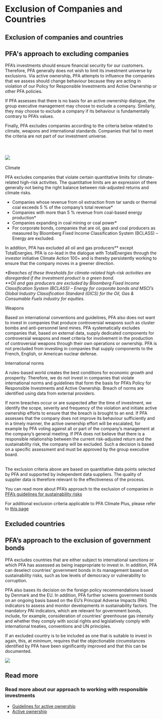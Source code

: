 Exclusion of Companies and Countries
====================================

Exclusion of companies and countries
------------------------------------

PFA's approach to excluding companies
-------------------------------------

PFA’s investments should ensure financial security for our customers. Therefore, PFA generally does not wish to limit its investment universe by exclusions. Via active ownership, PFA attempts to influence the companies that we assess should change behaviour because they are acting in violation of our Policy for Responsible Investments and Active Ownership or other PFA policies.   
  
If PFA assesses that there is no basis for an active ownership dialogue, the group executive management may choose to exclude a company. Similarly, they may choose to exclude a company if its behaviour is fundamentally contrary to PFA’s values.   
  
Finally, PFA excludes companies according to the criteria below related to climate, weapons and international standards. Companies that fail to meet the criteria are not part of our investment universe. 

 

### ![](/-/media/pfa-v2/icon/icon__Giv-agt.svg?h=145&w=147&rev=2100efa1d0f945579c9429d52896cf34)

Climate

PFA excludes companies that violate certain quantitative limits for climate-related high-risk activities. The quantitative limits are an expression of there generally not being the right balance between risk-adjusted returns and climate risks. 

* Companies whose revenue from oil extraction from tar sands or thermal coal exceeds 5 % of the company’s total revenue\*
* Companies with more than 5 % revenue from coal-based energy production\*
* Companies expanding in coal mining or coal power\*
* For corporate bonds, companies that are oil, gas and coal producers as measured by Bloomberg Fixed Income Classification System (BCLASS) – Energy are excluded.

In addition, PFA has excluded all oil and gas producers\*\* except TotalEnergies. PFA is co-lead in the dialogue with TotalEnergies through the investor initiative Climate Action 100+ and is thereby persistently working to ensure that the company moves in a greener direction.  
  
_\*Breaches of these thresholds for climate-related high-risk activities are disregarded if the investment product is a green bond.   
\*\*Oil and gas producers are excluded by Bloomberg Fixed Income Classification System (BCLASS) – Energy for corporate bonds and MSCI’s Global Industry Classification Standard (GICS) for the Oil, Gas & Consumable Fuels industry for equities._ 

Weapons

Based on international conventions and guidelines, PFA also does not want to invest in companies that produce controversial weapons such as cluster bombs and anti-personnel land mines. PFA systematically excludes companies that, based on external data, supply dedicated components for controversial weapons and meet criteria for involvement in the production of controversial weapons through their own operations or ownership. PFA is not precluded from investing in companies that supply components to the French, English, or American nuclear defense.

International norms

A rules-based world creates the best conditions for economic growth and prosperity. Therefore, we do not invest in companies that violate international norms and guidelines that form the basis for PFA’s Policy for Responsible Investments and Active Ownership. Breach of norms are identified using data from external providers. 

If norm breaches occur or are suspected after the time of investment, we identify the scope, severity and frequency of the violation and initiate active ownership efforts to ensure that the breach is brought to an end. If PFA assesses that the company does not improve its behaviour sufficiently and in a timely manner, the active ownership effort will be escalated, for example by PFA voting against all or part of the company’s management at the company’s general meeting. If PFA does not believe that there is a responsible relationship between the current risk-adjusted return and the sustainability risk, the company will be excluded. Such a decision is based on a specific assessment and must be approved by the group executive board.

   
The exclusion criteria above are based on quantitative data points selected by PFA and supported by independent data suppliers. The quality of supplier data is therefore relevant to the effectiveness of the process. 

You can read more about PFA’s approach to the exclusion of companies in [PFA’s guidelines for sustainability risks](https://english.pfa.dk/-/media/pfa-v2/english/documents/about-pfa/csr/guidelines-the-integration-of-sustainability-risks.pdf?rev=8798a925c71749848dbc6ed69cacbdc6)

For additional exclusion criteria applicable to PFA Climate Plus, please refer to [this page](https://english.pfa.dk/individual/savings/pfa-climate-plus)

Excluded countries
------------------

PFA’s approach to the exclusion of government bonds
---------------------------------------------------

PFA excludes countries that are either subject to international sanctions or which PFA has assessed as being inappropriate to invest in. In addition, PFA can deselect countries’ government bonds in its management based on sustainability risks, such as low levels of democracy or vulnerability to corruption.

PFA also bases its decision on the foreign policy recommendations issued by Denmark and the EU. In addition, PFA further screens government bonds on an ongoing basis based on the EU’s Principal Adverse Impacts (PAI) indicators to assess and monitor developments in sustainability factors. The mandatory PAI indicators, which are relevant for government bonds, include, for example, consideration of countries’ greenhouse gas intensity and whether they comply with social rights and legislatively comply with international treaties, conventions and UN principles.

If an excluded country is to be included as one that is suitable to invest in again, this, at minimum, requires that the objectionable circumstances identified by PFA have been significantly improved and that this can be documented.

![](/-/media/pfa-v2/icon/icon__Garderobe.svg?h=216.778&w=204.556&rev=deed00c8940943bb93c81c77c6917a4b)

Read more
---------

### Read more about our approach to working with responsible investments

* [Guidelines for active ownership](https://english.pfa.dk/-/media/pfa-v2/english/documents/about-pfa/csr/pfa-guidelines-for-active-ownership.pdf?rev=-1)
* [Active ownership](https://english.pfa.dk/about-pfa/corporate-responsibility/active-ownership)